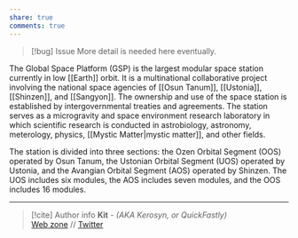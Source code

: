 ```yaml
---
share: true
comments: true
---
```

> [!bug] Issue
> More detail is needed here eventually.

The Global Space Platform (GSP) is the largest modular space station currently in low [[Earth]] orbit. It is a multinational collaborative project involving the national space agencies of [[Osun Tanum]], [[Ustonia]], [[Shinzen]], and [[Sangyon]]. The ownership and use of the space station is established by intergovernmental treaties and agreements. The station serves as a microgravity and space environment research laboratory in which scientific research is conducted in astrobiology, astronomy, meterology, physics, [[Mystic Matter|mystic matter]], and other fields.

The station is divided into three sections: the Ozen Orbital Segment (OOS) operated by Osun Tanum, the Ustonian Orbital Segment (UOS) operated by Ustonia, and the Avangian Orbital Segment (AOS) operated by Shinzen. The UOS includes six modules, the AOS includes seven modules, and the OOS includes 16 modules.

-----
> [!cite] Author info
> **Kit** - *(AKA Kerosyn, or QuickFastly)*\
> [Web zone](https://kitabe.link) // [Twitter](https://twitter.com/Kerosyn_)